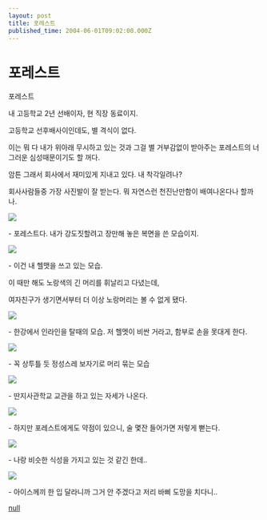 ```yaml
---
layout: post
title: 포레스트
published_time: 2004-06-01T09:02:00.000Z
---
```


# 포레스트


포레스트

내 고등학교 2년 선배이자, 현 직장 동료이지.

고등학교 선후배사이인데도, 별 격식이 없다.

이는 뭐 다 내가 위아래 무시하고 있는 것과 그걸 별 거부감없이 받아주는 포레스트의 너그러운 심성때문이기도 할 꺼다.

암튼 그래서 회사에서 재미있게 지내고 있다. 내 착각일려나?

회사사람들중 가장 사진발이 잘 받는다. 뭐 자연스런 천진난만함이 배여나온다나 할까나.

![](../pds/200902/04/80/a0109780_4989792ee22da.jpg)

\- 포레스트다. 내가 강도짓할려고 장만해 놓은 복면을 쓴 모습이지.

![](../pds/200902/04/80/a0109780_4989792f02ab6.jpg)

\- 이건 내 헬맷을 쓰고 있는 모습.

이 때만 해도 노랑색의 긴 머리를 휘날리고 다녔는데,

여자친구가 생기면서부터 더 이상 노랑머리는 볼 수 없게 됐다.

![](../pds/200902/04/80/a0109780_4989792f114df.jpg)

\- 한강에서 인라인을 탈때의 모습. 저 헬멧이 비싼 거라고, 함부로 손을 못대게 한다.

![](../pds/200902/04/80/a0109780_4989792f25718.jpg)

\- 꼭 상투틀 듯 정성스레 보자기로 머리 묶는 모습

![](../pds/200902/04/80/a0109780_4989792f358c9.jpg)

\- 딴지사관학교 교관을 하고 있는 자세가 나온다.

![](../pds/200902/04/80/a0109780_4989792f4577f.jpg)

\- 하지만 포레스트에게도 약점이 있으니, 술 몇잔 들어가면 저렇게 뻗는다.

![](../pds/200902/04/80/a0109780_4989792f55eb5.jpg)

\- 나랑 비슷한 식성을 가지고 있는 것 같긴 한데..

![](../pds/200902/04/80/a0109780_4989792f660b6.jpg)

\- 아이스께끼 한 입 달라니까 그거 안 주겠다고 저리 바삐 도망을 치다니..

[null](../6166895.html#6166895_1)

